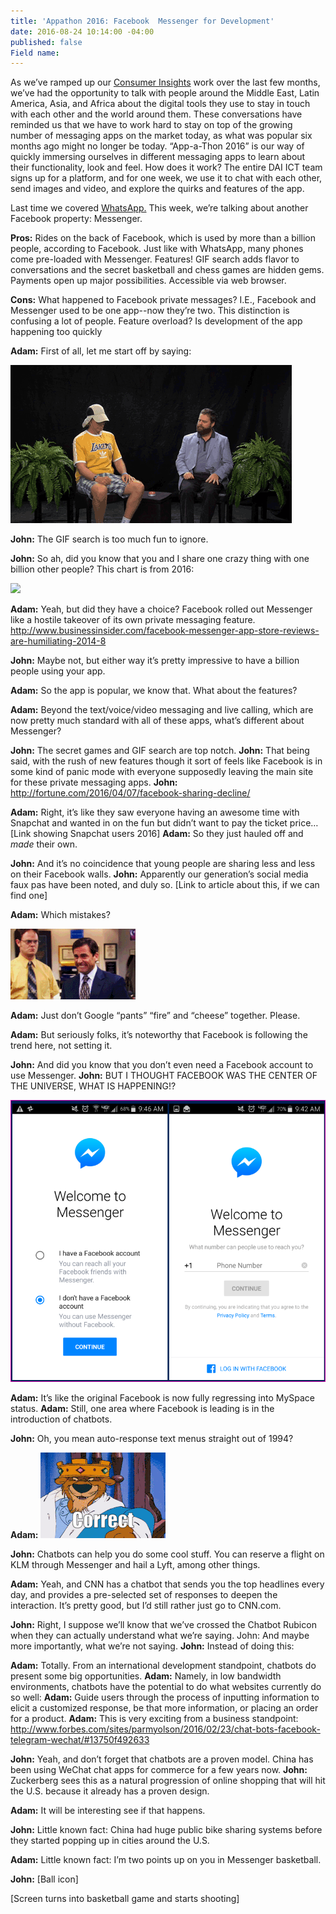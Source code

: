 ```yaml
---
title: 'Appathon 2016: Facebook  Messenger for Development'
date: 2016-08-24 10:14:00 -04:00
published: false
Field name: 
---
```


As we’ve ramped up our [Consumer Insights](http://dai-global-digital.com/tags/?tag=consumer-insights) work over the last few months, we’ve had the opportunity to talk with people around the Middle East, Latin America, Asia, and Africa about the digital tools they use to stay in touch with each other and the world around them. These conversations have reminded us that we have to work hard to stay on top of the growing number of messaging apps on the market today, as what was popular six months ago might no longer be today. “App-a-Thon 2016” is our way of quickly immersing ourselves in different messaging apps to learn about their functionality, look and feel. How does it work? The entire DAI ICT team signs up for a platform, and for one week, we use it to chat with each other, send images and video, and explore the quirks and features of the app. 

<!-- more -->

Last time we covered [WhatsApp.](http://dai-global-digital.com/whatsapp-appathon-2016.html) This week, we’re talking about another Facebook property: Messenger.

**Pros:** Rides on the back of Facebook, which is used by more than a billion people, according to Facebook. Just like with WhatsApp, many phones come pre-loaded with Messenger. Features! GIF search adds flavor to conversations and the secret basketball and chess games are hidden gems. Payments open up major possibilities. Accessible via web browser.

**Cons:** What happened to Facebook private messages? I.E., Facebook and Messenger used to be one app--now they’re two. This distinction is confusing a lot of people. Feature overload? Is development of the app happening too quickly

**Adam:** First of all, let me start off by saying:

![twoferns.gif](/uploads/twoferns.gif)

**John:** The GIF search is too much fun to ignore. 

**John:** So ah, did you know that you and I share one crazy thing with one billion other people? This chart is from 2016:

<div class="atlas-chart" data-id="S1pISLTD" data-width="640" data-height="449"><img src="https://www.theatlas.com/i/atlas_S1pISLTD.png" style="max-width: 100%;"></div><script src="https://www.theatlas.com/javascripts/atlas.js"></script>

**Adam:** Yeah, but did they have a choice? Facebook rolled out Messenger like a hostile takeover of its own private messaging feature. http://www.businessinsider.com/facebook-messenger-app-store-reviews-are-humiliating-2014-8 

**John:** Maybe not, but either way it’s pretty impressive to have a billion people using your app.

**Adam:** So the app is popular, we know that. What about the features?
 
**Adam:** Beyond the text/voice/video messaging and live calling, which are now pretty much standard with all of these apps, what’s different about Messenger?

**John:** The secret games and GIF search are top notch. 
**John:** That being said, with the rush of new features though it sort of feels like Facebook is in some kind of panic mode with everyone supposedly leaving the main site for these private messaging apps. 
**John:** http://fortune.com/2016/04/07/facebook-sharing-decline/

**Adam:** Right, it’s like they saw everyone having an awesome time with Snapchat and wanted in on the fun but didn’t want to pay the ticket price… [Link showing Snapchat users 2016]
**Adam:** So they just hauled off and *made* their own.

**John:** And it’s no coincidence that young people are sharing less and less on their Facebook walls. 
**John:** Apparently our generation’s social media faux pas have been noted, and duly so. [Link to article about this, if we can find one] 

**Adam:** Which mistakes?
 
![200w_d.gif](/uploads/200w_d.gif)

**Adam:** Just don’t Google “pants” “fire” and “cheese” together. Please. 

**Adam:** But seriously folks, it’s noteworthy that Facebook is following the trend here, not setting it. 

**John:** And did you know that you don’t even need a Facebook account to use Messenger. 
**John:** BUT I THOUGHT FACEBOOK WAS THE CENTER OF THE UNIVERSE, WHAT IS HAPPENING!? 

![messenger](/uploads/messenger%20(2).png)

**Adam:** It’s like the original Facebook is now fully regressing into MySpace status.
**Adam:** Still, one area where Facebook is leading is in the introduction of chatbots. 

**John:** Oh, you mean auto-response text menus straight out of 1994?

**Adam:** ![ezgif-1422871348.gif](/uploads/ezgif-1422871348.gif)

**John:** Chatbots can help you do some cool stuff. You can reserve a flight on KLM through Messenger and hail a Lyft, among other things. 

**Adam:** Yeah, and CNN has a chatbot that sends you the top headlines every day, and provides a pre-selected set of responses to deepen the interaction. It’s pretty good, but I’d still rather just go to CNN.com.

**John:** Right, I suppose we’ll know that we’ve crossed the Chatbot Rubicon when they can actually understand what we’re saying. 
John: And maybe more importantly, what we’re not saying. 
**John:** Instead of doing this:



**Adam:** Totally. From an international development standpoint, chatbots do present some big opportunities. 
**Adam:** Namely, in low bandwidth environments, chatbots have the potential to do what websites currently do so well: 
**Adam:** Guide users through the process of inputting information to elicit a customized response, be that more information, or placing an order for a product. 
**Adam:** This is very exciting from a business standpoint: http://www.forbes.com/sites/parmyolson/2016/02/23/chat-bots-facebook-telegram-wechat/#13750f492633 

**John:** Yeah, and don’t forget that chatbots are a proven model. China has been using WeChat chat apps for commerce for a few years now. 
**John:** Zuckerberg sees this as a natural progression of online shopping that will hit the U.S. because it already has a proven design. 

**Adam:** It will be interesting see if that happens. 

**John:** Little known fact: China had huge public bike sharing systems before they started popping up in cities around the U.S.  

**Adam:** Little known fact: I’m two points up on you in Messenger basketball.

**John:**  [Ball icon] 

[Screen turns into basketball game and starts shooting]
